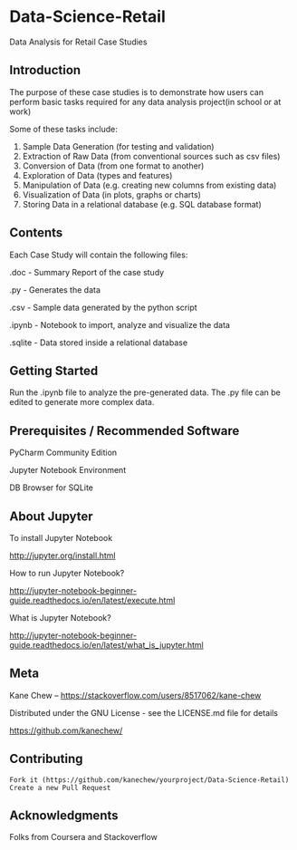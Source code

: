# Data-Science-Retail
Data Analysis for Retail Case Studies 

## Introduction
The purpose of these case studies is to demonstrate how users can perform basic tasks required for any data analysis project(in school or at work) 

Some of these tasks include:
1. Sample Data Generation (for testing and validation)
2. Extraction of Raw Data (from conventional sources such as csv files)
3. Conversion of Data (from one format to another)
3. Exploration of Data (types and features)
4. Manipulation of Data (e.g. creating new columns from existing data)
5. Visualization of Data (in plots, graphs or charts)
6. Storing Data in a relational database (e.g. SQL database format)

## Contents
Each Case Study will contain the following files:

.doc - Summary Report of the case study

.py - Generates the data

.csv - Sample data generated by the python script

.ipynb - Notebook to import, analyze and visualize the data

.sqlite - Data stored inside a relational database

## Getting Started
Run the .ipynb file to analyze the pre-generated data.
The .py file can be edited to generate more complex data.

## Prerequisites / Recommended Software

PyCharm Community Edition

Jupyter Notebook Environment

DB Browser for SQLite 

## About Jupyter
To install Jupyter Notebook

http://jupyter.org/install.html

How to run Jupyter Notebook?

http://jupyter-notebook-beginner-guide.readthedocs.io/en/latest/execute.html

What is Jupyter Notebook?

http://jupyter-notebook-beginner-guide.readthedocs.io/en/latest/what_is_jupyter.html



## Meta

Kane Chew – https://stackoverflow.com/users/8517062/kane-chew

Distributed under the GNU License - see the LICENSE.md file for details

https://github.com/kanechew/

## Contributing

    Fork it (https://github.com/kanechew/yourproject/Data-Science-Retail)
    Create a new Pull Request

## Acknowledgments

Folks from Coursera and Stackoverflow

